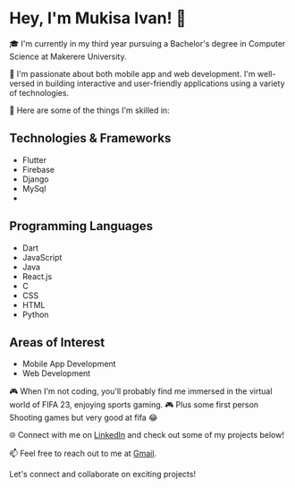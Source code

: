 # Hey, I'm Mukisa Ivan! 👋

🎓 I'm currently in my third year pursuing a Bachelor's degree in Computer Science at Makerere University.

💼 I'm passionate about both mobile app and web development. I'm well-versed in building interactive and user-friendly applications using a variety of technologies.

🚀 Here are some of the things I'm skilled in:

## Technologies & Frameworks
- Flutter
- Firebase
- Django
- MySql
- 

## Programming Languages
- Dart
- JavaScript
- Java
- React.js
- C
- CSS
- HTML
- Python

## Areas of Interest
- Mobile App Development
- Web Development

🎮 When I'm not coding, you'll probably find me immersed in the virtual world of FIFA 23, enjoying sports gaming.
🎮 Plus some first person Shooting games but very good at fifa 😂

🌐 Connect with me on [LinkedIn](https://www.linkedin.com/in/mukisaivan) and check out some of my projects below!



📫 Feel free to reach out to me at [Gmail](mukisaivan340@gmail.com).

Let's connect and collaborate on exciting projects!

